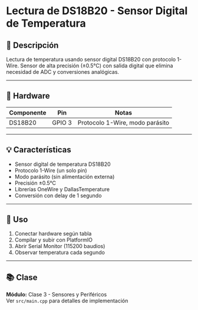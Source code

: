 # Lectura de DS18B20 - Sensor Digital de Temperatura

## 📖 Descripción

Lectura de temperatura usando sensor digital DS18B20 con protocolo 1-Wire. Sensor de alta precisión (±0.5°C) con salida digital que elimina necesidad de ADC y conversiones analógicas.

---

## 🔧 Hardware

| Componente | Pin | Notas |
|------------|-----|-------|
| DS18B20 | GPIO 3 | Protocolo 1-Wire, modo parásito |

---

## 💡 Características

- Sensor digital de temperatura DS18B20
- Protocolo 1-Wire (un solo pin)
- Modo parásito (sin alimentación externa)
- Precisión ±0.5°C
- Librerías OneWire y DallasTemperature
- Conversión con delay de 1 segundo

---

## 🚀 Uso

1. Conectar hardware según tabla
2. Compilar y subir con PlatformIO
3. Abrir Serial Monitor (115200 baudios)
4. Observar temperatura cada segundo

---

## 📚 Clase

**Módulo:** Clase 3 - Sensores y Periféricos  
Ver `src/main.cpp` para detalles de implementación
